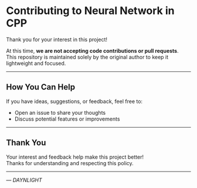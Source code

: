 # Contributing to Neural Network in CPP

Thank you for your interest in this project!

At this time, **we are not accepting code contributions or pull requests**.  
This repository is maintained solely by the original author to keep it lightweight and focused.

---

## How You Can Help

If you have ideas, suggestions, or feedback, feel free to:

- Open an issue to share your thoughts  
- Discuss potential features or improvements

---

## Thank You

Your interest and feedback help make this project better!  
Thanks for understanding and respecting this policy.

---

*— DAYNLIGHT*
